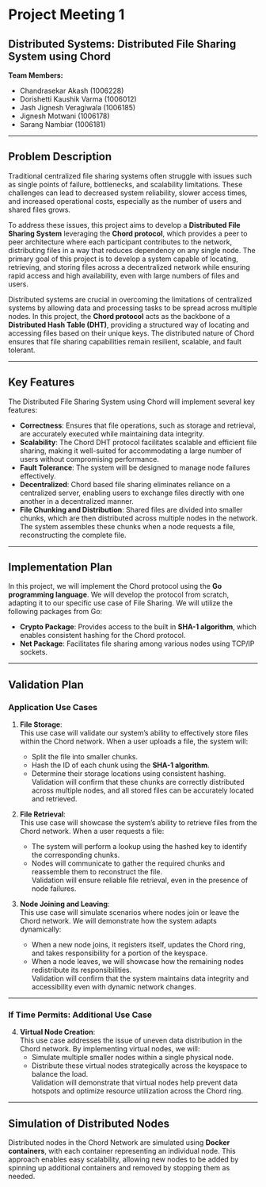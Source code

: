 # Project Meeting 1

## Distributed Systems: Distributed File Sharing System using Chord

**Team Members:**

- Chandrasekar Akash (1006228)
- Dorishetti Kaushik Varma (1006012)
- Jash Jignesh Veragiwala (1006185)
- Jignesh Motwani (1006178)
- Sarang Nambiar (1006181)
  
---

## Problem Description

Traditional centralized file sharing systems often struggle with issues such as single points of failure, bottlenecks, and scalability limitations. These challenges can lead to decreased system reliability, slower access times, and increased operational costs, especially as the number of users and shared files grows.

To address these issues, this project aims to develop a **Distributed File Sharing System** leveraging the **Chord protocol**, which provides a peer to peer architecture where each participant contributes to the network, distributing files in a way that reduces dependency on any single node. The primary goal of this project is to develop a system capable of locating, retrieving, and storing files across a decentralized network while ensuring rapid access and high availability, even with large numbers of files and users.

Distributed systems are crucial in overcoming the limitations of centralized systems by allowing data and processing tasks to be spread across multiple nodes. In this project, the **Chord protocol** acts as the backbone of a **Distributed Hash Table (DHT)**, providing a structured way of locating and accessing files based on their unique keys. The distributed nature of Chord ensures that file sharing capabilities remain resilient, scalable, and fault tolerant.

---

## Key Features

The Distributed File Sharing System using Chord will implement several key features:

- **Correctness**: Ensures that file operations, such as storage and retrieval, are accurately executed while maintaining data integrity.
- **Scalability**: The Chord DHT protocol facilitates scalable and efficient file sharing, making it well-suited for accommodating a large number of users without compromising performance.
- **Fault Tolerance**: The system will be designed to manage node failures effectively.
- **Decentralized**: Chord based file sharing eliminates reliance on a centralized server, enabling users to exchange files directly with one another in a decentralized manner.
- **File Chunking and Distribution**: Shared files are divided into smaller chunks, which are then distributed across multiple nodes in the network. The system assembles these chunks when a node requests a file, reconstructing the complete file.

---

## Implementation Plan

In this project, we will implement the Chord protocol using the **Go programming language**. We will develop the protocol from scratch, adapting it to our specific use case of File Sharing. We will utilize the following packages from Go:

- **Crypto Package**: Provides access to the built in **SHA-1 algorithm**, which enables consistent hashing for the Chord protocol.
- **Net Package**: Facilitates file sharing among various nodes using TCP/IP sockets.

---

## Validation Plan

### Application Use Cases

1. **File Storage**:  
   This use case will validate our system’s ability to effectively store files within the Chord network. When a user uploads a file, the system will:

   - Split the file into smaller chunks.
   - Hash the ID of each chunk using the **SHA-1 algorithm**.
   - Determine their storage locations using consistent hashing.
     Validation will confirm that these chunks are correctly distributed across multiple nodes, and all stored files can be accurately located and retrieved.

2. **File Retrieval**:  
   This use case will showcase the system’s ability to retrieve files from the Chord network. When a user requests a file:

   - The system will perform a lookup using the hashed key to identify the corresponding chunks.
   - Nodes will communicate to gather the required chunks and reassemble them to reconstruct the file.  
     Validation will ensure reliable file retrieval, even in the presence of node failures.

3. **Node Joining and Leaving**:  
   This use case will simulate scenarios where nodes join or leave the Chord network. We will demonstrate how the system adapts dynamically:
   - When a new node joins, it registers itself, updates the Chord ring, and takes responsibility for a portion of the keyspace.
   - When a node leaves, we will showcase how the remaining nodes redistribute its responsibilities.  
     Validation will confirm that the system maintains data integrity and accessibility even with dynamic network changes.

---

### If Time Permits: Additional Use Case

4. **Virtual Node Creation**:  
   This use case addresses the issue of uneven data distribution in the Chord network. By implementing virtual nodes, we will:
   - Simulate multiple smaller nodes within a single physical node.
   - Distribute these virtual nodes strategically across the keyspace to balance the load.  
     Validation will demonstrate that virtual nodes help prevent data hotspots and optimize resource utilization across the Chord ring.

---

## Simulation of Distributed Nodes

Distributed nodes in the Chord Network are simulated using **Docker containers**, with each container representing an individual node. This approach enables easy scalability, allowing new nodes to be added by spinning up additional containers and removed by stopping them as needed.
